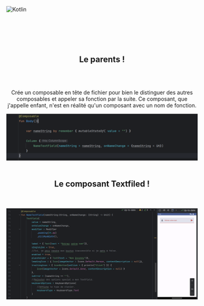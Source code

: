 ![Kotlin](https://img.shields.io/badge/kotlin-%237F52FF.svg?style=for-the-badge&logo=kotlin&logoColor=white)


<br><br><br><br>


<div align="center">
        <h2> Le parents ! </h2><br><br>
        <p>Crée un composable en tête de fichier pour bien le distinguer des autres composables et appeler sa fonction par la suite. Ce composant, que j'appelle enfant, n'est en réalité qu'un composant avec un nom de fonction.</p>
        <img src="./parent.png"><br><br>
</div>


<div align="center">
        <h2> Le composant Textfiled ! </h2><br><br>
        <img src="./textfield.png">
</div>





